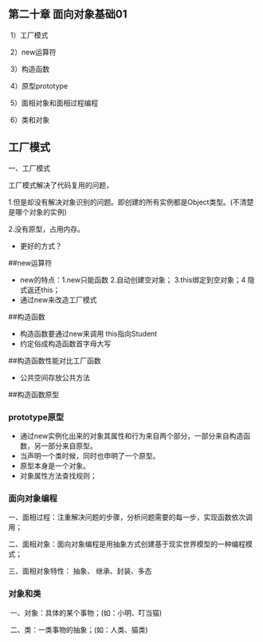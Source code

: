 ##	第二十章 面向对象基础01


​	1）工厂模式

​	2）new运算符

​	3）构造函数

​	4）原型prototype

​	5）面相对象和面相过程编程

​	6）类和对象
## 工厂模式

一、工厂模式

工厂模式解决了代码复用的问题，

1.但是却没有解决对象识别的问题。即创建的所有实例都是Object类型。(不清楚是哪个对象的实例)

2.没有原型，占用内存。

- 更好的方式？

##new运算符

- new的特点：1.new只能函数 2.自动创建空对象； 3.this绑定到空对象；4 隐式返还this；
- 通过new来改造工厂模式

##构造函数

- 构造函数要通过new来调用 this指向Student
- 约定俗成构造函数首字母大写



##构造函数性能对比工厂函数

- 公共空间存放公共方法

##构造函数原型

### prototype原型

- 通过new实例化出来的对象其属性和行为来自两个部分，一部分来自构造函数，另一部分来自原型。
- 当声明一个类时候，同时也申明了一个原型。
- 原型本身是一个对象。
- 对象属性方法查找规则；


### 面向对象编程

 一、面相过程：注重解决问题的步骤，分析问题需要的每一步，实现函数依次调用；

 二、面相对象：面向对象编程是用抽象方式创建基于现实世界模型的一种编程模式；

三、面相对象特性： 抽象、 继承、封装、多态

### 对象和类

​	一、对象：具体的某个事物；(如：小明、叮当猫)

​	二、类：一类事物的抽象；(如：人类、猫类)
